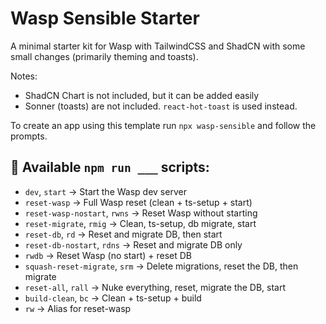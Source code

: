 # Wasp Sensible Starter
A minimal starter kit for Wasp with TailwindCSS and ShadCN with some small changes (primarily theming and toasts).

Notes:
- ShadCN Chart is not included, but it can be added easily
- Sonner (toasts) are not included. `react-hot-toast` is used instead.

To create an app using this template run `npx wasp-sensible` and follow the prompts.


## 📜 Available `npm run ___` scripts:
- `dev`, `start` → Start the Wasp dev server
- `reset-wasp` → Full Wasp reset (clean + ts-setup + start)
- `reset-wasp-nostart`, `rwns` → Reset Wasp without starting
- `reset-migrate`, `rmig` → Clean, ts-setup, db migrate, start
- `reset-db`, `rd` → Reset and migrate DB, then start
- `reset-db-nostart`, `rdns` → Reset and migrate DB only
- `rwdb` → Reset Wasp (no start) + reset DB
- `squash-reset-migrate`, `srm` → Delete migrations, reset the DB, then migrate
- `reset-all`, `rall` → Nuke everything, reset, migrate the DB, start
- `build-clean`, `bc` → Clean + ts-setup + build
- `rw` → Alias for reset-wasp